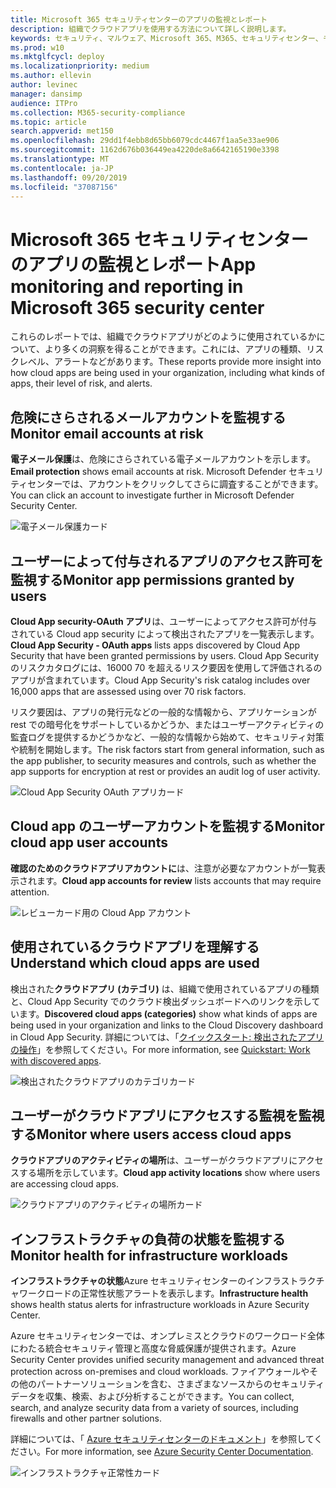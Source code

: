 ```yaml
---
title: Microsoft 365 セキュリティセンターのアプリの監視とレポート
description: 組織でクラウドアプリを使用する方法について詳しく説明します。
keywords: セキュリティ、マルウェア、Microsoft 365、M365、セキュリティセンター、モニター、レポート、アプリ
ms.prod: w10
ms.mktglfcycl: deploy
ms.localizationpriority: medium
ms.author: ellevin
author: levinec
manager: dansimp
audience: ITPro
ms.collection: M365-security-compliance
ms.topic: article
search.appverid: met150
ms.openlocfilehash: 29dd1f4ebb8d65bb6079cdc4467f1aa5e33ae906
ms.sourcegitcommit: 1162d676b036449ea4220de8a6642165190e3398
ms.translationtype: MT
ms.contentlocale: ja-JP
ms.lasthandoff: 09/20/2019
ms.locfileid: "37087156"
---
```

# <a name="app-monitoring-and-reporting-in-microsoft-365-security-center"></a><span data-ttu-id="8dcab-104">Microsoft 365 セキュリティセンターのアプリの監視とレポート</span><span class="sxs-lookup"><span data-stu-id="8dcab-104">App monitoring and reporting in Microsoft 365 security center</span></span>

<span data-ttu-id="8dcab-105">これらのレポートでは、組織でクラウドアプリがどのように使用されているかについて、より多くの洞察を得ることができます。これには、アプリの種類、リスクレベル、アラートなどがあります。</span><span class="sxs-lookup"><span data-stu-id="8dcab-105">These reports provide more insight into how cloud apps are being used in your organization, including what kinds of apps, their level of risk, and alerts.</span></span>

## <a name="monitor-email-accounts-at-risk"></a><span data-ttu-id="8dcab-106">危険にさらされるメールアカウントを監視する</span><span class="sxs-lookup"><span data-stu-id="8dcab-106">Monitor email accounts at risk</span></span>

<span data-ttu-id="8dcab-107">**電子メール保護**は、危険にさらされている電子メールアカウントを示します。</span><span class="sxs-lookup"><span data-stu-id="8dcab-107">**Email protection** shows email accounts at risk.</span></span> <span data-ttu-id="8dcab-108">Microsoft Defender セキュリティセンターでは、アカウントをクリックしてさらに調査することができます。</span><span class="sxs-lookup"><span data-stu-id="8dcab-108">You can click an account to investigate further in Microsoft Defender Security Center.</span></span>

![電子メール保護カード](../media/security-docs/email-protection.png)

## <a name="monitor-app-permissions-granted-by-users"></a><span data-ttu-id="8dcab-110">ユーザーによって付与されるアプリのアクセス許可を監視する</span><span class="sxs-lookup"><span data-stu-id="8dcab-110">Monitor app permissions granted by users</span></span>

<span data-ttu-id="8dcab-111">**Cloud App security-OAuth アプリ**は、ユーザーによってアクセス許可が付与されている Cloud app security によって検出されたアプリを一覧表示します。</span><span class="sxs-lookup"><span data-stu-id="8dcab-111">**Cloud App Security - OAuth apps** lists apps discovered by Cloud App Security that have been granted permissions by users.</span></span> <span data-ttu-id="8dcab-112">Cloud App Security のリスクカタログには、16000 70 を超えるリスク要因を使用して評価されるのアプリが含まれています。</span><span class="sxs-lookup"><span data-stu-id="8dcab-112">Cloud App Security's risk catalog includes over 16,000 apps that are assessed using over 70 risk factors.</span></span>

<span data-ttu-id="8dcab-113">リスク要因は、アプリの発行元などの一般的な情報から、アプリケーションが rest での暗号化をサポートしているかどうか、またはユーザーアクティビティの監査ログを提供するかどうかなど、一般的な情報から始めて、セキュリティ対策や統制を開始します。</span><span class="sxs-lookup"><span data-stu-id="8dcab-113">The risk factors start from general information, such as the app publisher, to security measures and controls, such as whether the app supports for encryption at rest or provides an audit log of user activity.</span></span>

![Cloud App Security OAuth アプリカード](../media/security-docs/cloud-app-security-oauth-apps.png)

## <a name="monitor-cloud-app-user-accounts"></a><span data-ttu-id="8dcab-115">Cloud app のユーザーアカウントを監視する</span><span class="sxs-lookup"><span data-stu-id="8dcab-115">Monitor cloud app user accounts</span></span>

<span data-ttu-id="8dcab-116">**確認のためのクラウドアプリアカウントに**は、注意が必要なアカウントが一覧表示されます。</span><span class="sxs-lookup"><span data-stu-id="8dcab-116">**Cloud app accounts for review** lists accounts that may require attention.</span></span>

![レビューカード用の Cloud App アカウント](../media/security-docs/cloud-app-accounts-for-review.png)

## <a name="understand-which-cloud-apps-are-used"></a><span data-ttu-id="8dcab-118">使用されているクラウドアプリを理解する</span><span class="sxs-lookup"><span data-stu-id="8dcab-118">Understand which cloud apps are used</span></span>

<span data-ttu-id="8dcab-119">検出された**クラウドアプリ (カテゴリ)** は、組織で使用されているアプリの種類と、Cloud App Security でのクラウド検出ダッシュボードへのリンクを示しています。</span><span class="sxs-lookup"><span data-stu-id="8dcab-119">**Discovered cloud apps (categories)** show what kinds of apps are being used in your organization and links to the Cloud Discovery dashboard in Cloud App Security.</span></span> <span data-ttu-id="8dcab-120">詳細については、「[クイックスタート: 検出されたアプリの操作](https://docs.microsoft.com/cloud-app-security/discovered-apps)」を参照してください。</span><span class="sxs-lookup"><span data-stu-id="8dcab-120">For more information, see [Quickstart: Work with discovered apps](https://docs.microsoft.com/cloud-app-security/discovered-apps).</span></span>  

![検出されたクラウドアプリのカテゴリカード](../media/security-docs/discovered-cloud-apps-categories.png)

## <a name="monitor-where-users-access-cloud-apps"></a><span data-ttu-id="8dcab-122">ユーザーがクラウドアプリにアクセスする監視を監視する</span><span class="sxs-lookup"><span data-stu-id="8dcab-122">Monitor where users access cloud apps</span></span>

<span data-ttu-id="8dcab-123">**クラウドアプリのアクティビティの場所**は、ユーザーがクラウドアプリにアクセスする場所を示しています。</span><span class="sxs-lookup"><span data-stu-id="8dcab-123">**Cloud app activity locations** show where users are accessing cloud apps.</span></span>

![クラウドアプリのアクティビティの場所カード](../media/security-docs/cloud-app-activity-locations.png)

## <a name="monitor-health-for-infrastructure-workloads"></a><span data-ttu-id="8dcab-125">インフラストラクチャの負荷の状態を監視する</span><span class="sxs-lookup"><span data-stu-id="8dcab-125">Monitor health for infrastructure workloads</span></span>

<span data-ttu-id="8dcab-126">**インフラストラクチャの状態**Azure セキュリティセンターのインフラストラクチャワークロードの正常性状態アラートを表示します。</span><span class="sxs-lookup"><span data-stu-id="8dcab-126">**Infrastructure health** shows health status alerts for infrastructure workloads in Azure Security Center.</span></span>

<span data-ttu-id="8dcab-127">Azure セキュリティセンターでは、オンプレミスとクラウドのワークロード全体にわたる統合セキュリティ管理と高度な脅威保護が提供されます。</span><span class="sxs-lookup"><span data-stu-id="8dcab-127">Azure Security Center provides unified security management and advanced threat protection across on-premises and cloud workloads.</span></span> <span data-ttu-id="8dcab-128">ファイアウォールやその他のパートナーソリューションを含む、さまざまなソースからのセキュリティデータを収集、検索、および分析することができます。</span><span class="sxs-lookup"><span data-stu-id="8dcab-128">You can collect, search, and analyze security data from a variety of sources, including firewalls and other partner solutions.</span></span>

<span data-ttu-id="8dcab-129">詳細については、「 [Azure セキュリティセンターのドキュメント](https://docs.microsoft.com/azure/security-center/)」を参照してください。</span><span class="sxs-lookup"><span data-stu-id="8dcab-129">For more information, see [Azure Security Center Documentation](https://docs.microsoft.com/azure/security-center/).</span></span>

![インフラストラクチャ正常性カード](../media/security-docs/infrastructure-health.png)
